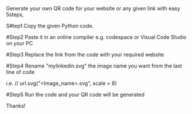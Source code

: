 Generate your own QR code for your website or any given link with easy 5steps,

S#tep1 
Copy the given Python code.

#Step2
Paste it in an online compiler e.g. codespace or Visual Code Studio on your PC

#Step3
Replace the link from the code with your required website

#Step4
Rename "mylinkedin.svg" the image name you want from the last line of code 

i.e. // url.svg("<Image_name>.svg", scale = 8) 

#Step5
Run the code and your QR code will be generated

Thanks!
